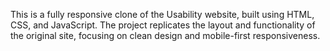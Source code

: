 This is a fully responsive clone of the Usability website, built using HTML, CSS, and JavaScript. The project replicates the layout and functionality of the original site, focusing on clean design and mobile-first responsiveness.
